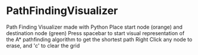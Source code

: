 # PathFindingVisualizer
Path Finding Visualizer made with Python
Place start node (orange) and destination node (green)
Press spacebar to start visual representation of the A* pathfinding algorithm to get the shortest path
Right Click any node to erase, and 'c' to clear the grid

